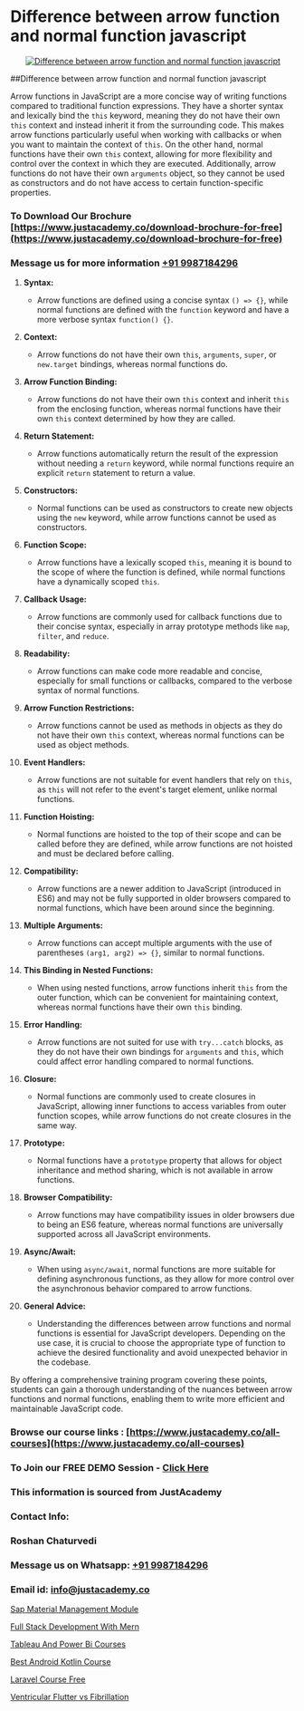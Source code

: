 # Difference between arrow function and normal function javascript

<p align="center">
  <a href="https://justacademy.co/course-detail/javascript-training">
    <img src="https://justacademy.co/storage2/course_image/1676636853_course_image.webp" alt="Difference between arrow function and normal function javascript">
  </a>
</p>
##Difference between arrow function and normal function javascript

Arrow functions in JavaScript are a more concise way of writing functions compared to traditional function expressions. They have a shorter syntax and lexically bind the `this` keyword, meaning they do not have their own `this` context and instead inherit it from the surrounding code. This makes arrow functions particularly useful when working with callbacks or when you want to maintain the context of `this`. On the other hand, normal functions have their own `this` context, allowing for more flexibility and control over the context in which they are executed. Additionally, arrow functions do not have their own `arguments` object, so they cannot be used as constructors and do not have access to certain function-specific properties.
### To Download Our Brochure [https://www.justacademy.co/download-brochure-for-free](https://www.justacademy.co/download-brochure-for-free)
### Message us for more information [+91 9987184296](https://api.whatsapp.com/send?phone=919987184296)
1) **Syntax:** 
    - Arrow functions are defined using a concise syntax `() => {}`, while normal functions are defined with the `function` keyword and have a more verbose syntax `function() {}`.

2) **Context:** 
    - Arrow functions do not have their own `this`, `arguments`, `super`, or `new.target` bindings, whereas normal functions do.

3) **Arrow Function Binding:** 
    - Arrow functions do not have their own `this` context and inherit `this` from the enclosing function, whereas normal functions have their own `this` context determined by how they are called.

4) **Return Statement:** 
    - Arrow functions automatically return the result of the expression without needing a `return` keyword, while normal functions require an explicit `return` statement to return a value.

5) **Constructors:** 
    - Normal functions can be used as constructors to create new objects using the `new` keyword, while arrow functions cannot be used as constructors.

6) **Function Scope:** 
    - Arrow functions have a lexically scoped `this`, meaning it is bound to the scope of where the function is defined, while normal functions have a dynamically scoped `this`.

7) **Callback Usage:** 
    - Arrow functions are commonly used for callback functions due to their concise syntax, especially in array prototype methods like `map`, `filter`, and `reduce`.

8) **Readability:** 
    - Arrow functions can make code more readable and concise, especially for small functions or callbacks, compared to the verbose syntax of normal functions.

9) **Arrow Function Restrictions:** 
    - Arrow functions cannot be used as methods in objects as they do not have their own `this` context, whereas normal functions can be used as object methods.

10) **Event Handlers:** 
    - Arrow functions are not suitable for event handlers that rely on `this`, as `this` will not refer to the event's target element, unlike normal functions.

11) **Function Hoisting:** 
    - Normal functions are hoisted to the top of their scope and can be called before they are defined, while arrow functions are not hoisted and must be declared before calling.

12) **Compatibility:** 
    - Arrow functions are a newer addition to JavaScript (introduced in ES6) and may not be fully supported in older browsers compared to normal functions, which have been around since the beginning.

13) **Multiple Arguments:** 
    - Arrow functions can accept multiple arguments with the use of parentheses `(arg1, arg2) => {}`, similar to normal functions. 

14) **This Binding in Nested Functions:** 
    - When using nested functions, arrow functions inherit `this` from the outer function, which can be convenient for maintaining context, whereas normal functions have their own `this` binding.

15) **Error Handling:** 
    - Arrow functions are not suited for use with `try...catch` blocks, as they do not have their own bindings for `arguments` and `this`, which could affect error handling compared to normal functions.

16) **Closure:** 
    - Normal functions are commonly used to create closures in JavaScript, allowing inner functions to access variables from outer function scopes, while arrow functions do not create closures in the same way.

17) **Prototype:** 
    - Normal functions have a `prototype` property that allows for object inheritance and method sharing, which is not available in arrow functions.

18) **Browser Compatibility:** 
    - Arrow functions may have compatibility issues in older browsers due to being an ES6 feature, whereas normal functions are universally supported across all JavaScript environments.

19) **Async/Await:** 
    - When using `async/await`, normal functions are more suitable for defining asynchronous functions, as they allow for more control over the asynchronous behavior compared to arrow functions.

20) **General Advice:** 
    - Understanding the differences between arrow functions and normal functions is essential for JavaScript developers. Depending on the use case, it is crucial to choose the appropriate type of function to achieve the desired functionality and avoid unexpected behavior in the codebase. 

By offering a comprehensive training program covering these points, students can gain a thorough understanding of the nuances between arrow functions and normal functions, enabling them to write more efficient and maintainable JavaScript code.

### Browse our course links : [https://www.justacademy.co/all-courses](https://www.justacademy.co/all-courses) 
### To Join our FREE DEMO Session - [Click Here](https://www.justacademy.co/register-for-course-demo)


### This information is sourced from JustAcademy
### Contact Info:
### Roshan Chaturvedi
### Message us on Whatsapp: [+91 9987184296](https://api.whatsapp.com/send?phone=919987184296)
### Email id: [info@justacademy.co](mailto:info@justacademy.co)
                
[Sap Material Management Module](https://www.linkedin.com/pulse/sap-material-management-module-justacademy-thane-d5mcc?trackingId=r6Osk%2FzVVdrHCPsYqyF9Yw%3D%3D&lipi=urn%3Ali%3Apage%3Ad_flagship3_company_admin%3BQUUDXGyzQlqUHLkfVC%2F2FQ%3D%3D)

[Full Stack Development With Mern](https://www.linkedin.com/pulse/full-stack-development-mern-justacademy-ahmedabad-aclff/)

[Tableau And Power Bi Courses](https://medium.com/@ranepooja/tableau-and-power-bi-courses-a23d86f83ed4)

[Best Android Kotlin Course](https://medium.com/@shivamja27/best-android-kotlin-course-46923b560143)

[Laravel Course Free](https://justacademyin.github.io/justacademy/laravel-course-free)

[Ventricular Flutter vs Fibrillation](https://justacademyin.github.io/justacademy/ventricular-flutter-vs-fibrillation)

